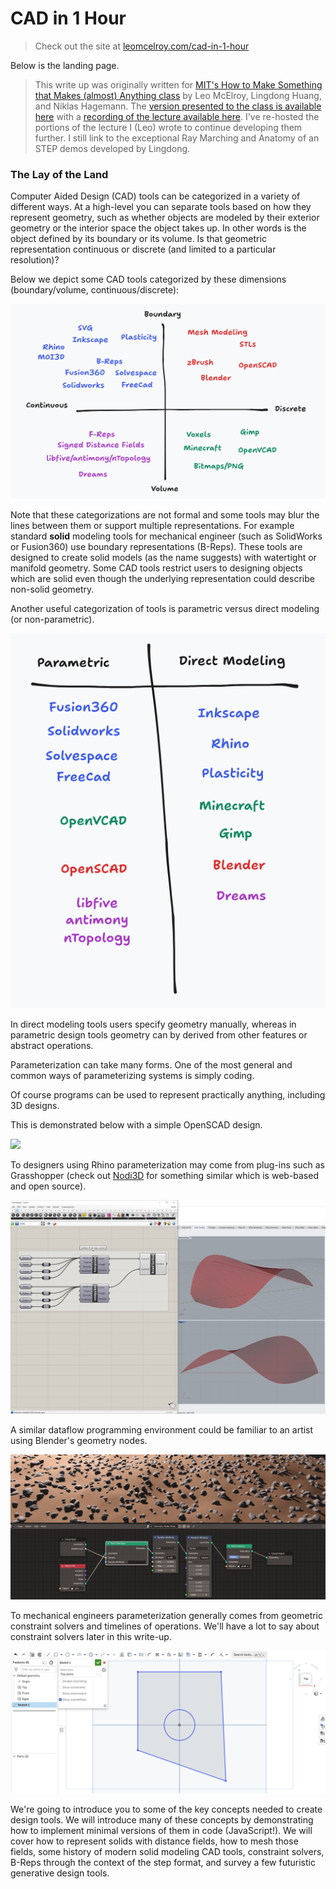 # CAD in 1 Hour

> Check out the site at [leomcelroy.com/cad-in-1-hour](https://leomcelroy.com/cad-in-1-hour)

Below is the landing page.

> This write up was originally written for [MIT's How to Make Something that Makes (almost) Anything class](https://fab.cba.mit.edu/classes/865.24/index.html) by Leo McElroy, Lingdong Huang, and Niklas Hagemann.
> The [version presented to the class is available here](https://fab.cba.mit.edu/classes/865.24/topics/design-tools/) with a [recording of the lecture available here](https://mit.zoom.us/rec/play/kY5T2RxteJq3wB2L9UOezzsS7mb54Ba3aqKuVYxqk8e92XZYpoZjR1DN0pFLE7IfVyfVl6Xmhh1fDD5T.i78AWp-Kgrm6Ybpe?canPlayFromShare=true&from=share_recording_detail&continueMode=true&componentName=rec-play&originRequestUrl=https%3A%2F%2Fmit.zoom.us%2Frec%2Fshare%2FmSbxXU1ap3euZp8TjonDAqmOeXrBUwPXN9e-dJ2e2kWVZ_HxQu6PQFhioWVrFPtt.O3SoIRlOUhdLGrsS).
> I've re-hosted the portions of the lecture I (Leo) wrote to continue developing them further.
> I still link to the exceptional Ray Marching and Anatomy of an STEP demos developed by Lingdong.

### The Lay of the Land

Computer Aided Design (CAD) tools can be categorized in a variety of different ways.
At a high-level you can separate tools based on how they represent geometry, 
such as whether objects are modeled by their exterior geometry or the interior space the object takes up.
In other words is the object defined by its boundary or its volume.
Is that geometric representation continuous or discrete (and limited to a particular resolution)?

Below we depict some CAD tools categorized by these dimensions (boundary/volume, continuous/discrete):

![](./assets/cad-landscape.png)

Note that these categorizations are not formal and some tools may blur the lines between them or support multiple
representations. 
For example standard **solid** modeling tools for mechanical engineer (such as SolidWorks or Fusion360) use boundary representations (B-Reps).
These tools are designed to create solid models (as the name suggests) with watertight or manifold geometry.
Some CAD tools restrict users to designing objects which are solid even though the underlying representation could describe non-solid geometry.

Another useful categorization of tools is parametric versus direct modeling (or non-parametric).

![](./assets/parametric-vs-direct.png)

In direct modeling tools users specify geometry manually, whereas in parametric design
tools geometry can by derived from other features or abstract operations.

Parameterization can take many forms.
One of the most general and common ways of parameterizing systems is simply coding.

Of course programs can be used to represent practically anything, including 3D designs.

This is demonstrated below with a simple OpenSCAD design.

![](./assets/openscad.png)

To designers using Rhino parameterization may come from plug-ins such as Grasshopper (check out [Nodi3D](https://nodi3d.com/) for something similar which is web-based and open source).

![](./assets/grasshopper.png)

A similar dataflow programming environment could be familiar to an artist using Blender's geometry nodes.

![](./assets/blender-nodes.png)

To mechanical engineers parameterization generally comes from geometric constraint solvers and timelines of operations.
We'll have a lot to say about constraint solvers later in this write-up.

![](./assets/onshape.png)

We're going to introduce you to some of the key concepts needed to create design tools.
We will introduce many of these concepts by demonstrating how to implement minimal versions
of them in code (JavaScript!). 
We will cover how to represent solids with distance fields, how to mesh those fields, some history of modern solid modeling CAD tools, constraint solvers, B-Reps through the context of the step format, and survey a few futuristic generative design tools. 


